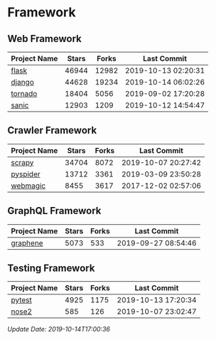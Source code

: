 # Framework

## Web Framework

| Project Name | Stars | Forks | Last Commit |
| ------------ | ----- | ----- | ----------- |
| [flask](https://github.com/pallets/flask) | 46944 | 12982 | 2019-10-13 02:20:31 |
| [django](https://github.com/django/django) | 44628 | 19234 | 2019-10-14 06:02:26 |
| [tornado](https://github.com/tornadoweb/tornado) | 18404 | 5056 | 2019-09-02 17:20:28 |
| [sanic](https://github.com/huge-success/sanic) | 12903 | 1209 | 2019-10-12 14:54:47 |

## Crawler Framework

| Project Name | Stars | Forks | Last Commit |
| ------------ | ----- | ----- | ----------- |
| [scrapy](https://github.com/scrapy/scrapy) | 34704 | 8072 | 2019-10-07 20:27:42 |
| [pyspider](https://github.com/binux/pyspider) | 13712 | 3361 | 2019-03-09 23:50:28 |
| [webmagic](https://github.com/code4craft/webmagic) | 8455 | 3617 | 2017-12-02 02:57:06 |

## GraphQL Framework

| Project Name | Stars | Forks | Last Commit |
| ------------ | ----- | ----- | ----------- |
| [graphene](https://github.com/graphql-python/graphene) | 5073 | 533 | 2019-09-27 08:54:46 |

## Testing Framework

| Project Name | Stars | Forks | Last Commit |
| ------------ | ----- | ----- | ----------- |
| [pytest](https://github.com/pytest-dev/pytest) | 4925 | 1175 | 2019-10-13 17:20:34 |
| [nose2](https://github.com/nose-devs/nose2) | 585 | 126 | 2019-10-07 23:02:47 |

*Update Date: 2019-10-14T17:00:36*